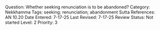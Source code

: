 Question: Whether seeking renunciation is to be abandoned?
Category: Nekkhamma
Tags: seeking; renunciation; abandonment
Sutta References: AN 10.20
Date Entered: 7-17-25
Last Revised: 7-17-25
Review Status: Not started
Level: 2
Priority: 3